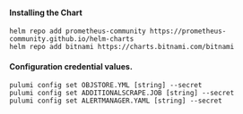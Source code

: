 #### Installing the Chart
```hcl
helm repo add prometheus-community https://prometheus-community.github.io/helm-charts
helm repo add bitnami https://charts.bitnami.com/bitnami
```

#### Configuration credential values.
```hcl
pulumi config set OBJSTORE.YML [string] --secret
pulumi config set ADDITIONALSCRAPE.JOB [string] --secret
pulumi config set ALERTMANAGER.YAML [string] --secret
```